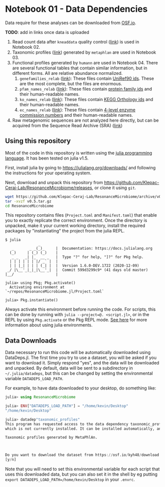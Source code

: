 # Notebook 01 - Data Dependencies

Data require for these analyses can be downloaded from [OSF.io](https://doi.org/10.17605/OSF.IO/YBS32).

**TODO**: add in links once data is uploaded

1. Read count data after `kneaddata` quality control ([link](#)) is used in Notebook 02.
1. Taxonomic profiles  ([link](#)) generated by `metaphlan` are used in Notebook 03.
1. Functional profiles generated by `humann` are used in Notebook 04.
   There are several functional tables that contain similar information,
   but in different forms. All are relative abundance normalized.
   1. `genefamilies_relab` ([link](#)):
      These files contain [UniRef90 ids](https://www.uniprot.org/help/uniref).
      These are the most complete, but the files are enormous.
   1. `pfam_names_relab` ([link](#)):
      These files contain [protein family ids](http://pfam.xfam.org)
      and their human-readable names.
   1. `ko_names_relab` ([link](#)):
      These files contain [KEGG Orthology ids](https://www.genome.jp/kegg/ko.html)
      and their human-readable names.
   1. `ec_names_relab` ([link](#)):
      These files contain [4-level enzyme commission numbers](https://enzyme.expasy.org)
      and their human-readable names.
1. Raw metagenomic sequences are not analyzed here directly,
   but can be acquired from the Sequence Read Archive (SRA) ([link](#))

## Using this repository

Most of the code in this repository is written using the [julia programming language](http://julialang.org).
It has been tested on julia v1.5.

First, install julia by going to https://julialang.org/downloads/
and following the instructions for your operating system.

Next, download and unpack this repository from https://github.com/Klepac-Ceraj-Lab/ResonanceMicrobiome/releases,
or clone it using `git`.

```sh
wget https://github.com/Klepac-Ceraj-Lab/ResonanceMicrobiome/archive/v0.5.tar.gz
tar -xvzf v0.5.tar.gz
cd ResonanceMicrobiome
```

This repository contains files (`Project.toml` and `Manifest.toml`)
that enable you to exactly replicate the correct environment.
Once the directory is unpacked, make it your current working directory,
install the required packages by "instantiating" the project
from the julia REPL.

```
$ julia
               _
   _       _ _(_)_     |  Documentation: https://docs.julialang.org
  (_)     | (_) (_)    |
   _ _   _| |_  __ _   |  Type "?" for help, "]?" for Pkg help.
  | | | | | | |/ _` |  |
  | | |_| | | | (_| |  |  Version 1.6.0-DEV.1722 (2020-12-09)
 _/ |\__'_|_|_|\__'_|  |  Commit 599d3299c9* (41 days old master)
|__/                   |

julia> using Pkg; Pkg.activate()
  Activating environment at `~/repos/ResonanceMicrobiome.jl/Project.toml`

julia> Pkg.instantiate()
```

Always activate this environment before running the code.
For scripts, this can be done by running with `julia --project=@. <script.jl>`,
or in the REPL by using `Pkg.activate` or the Pkg REPL mode.
[See here](https://docs.julialang.org/en/v1/manual/code-loading/#Project-environments)
for more information about using julia environments.

## Data Downloads

Data necessary to run this code will be automatically downloaded using DataDeps.jl.
The first time you try to use a dataset,
you will be asked if you want to download it.
Simply respond "yes", and the data will be downloaded and unpacked.
By default, data will be sent to a subdirectory in `~/.julia/datadeps`,
but this can be changed by setting the environmental variable `DATADEPS_LOAD_PATH`.

For example, to have data downloaded to your desktop, do something like:

```julia
julia> using ResonanceMicrobiome

julia> ENV["DATADEPS_LOAD_PATH"] = "/home/kevin/Desktop"
"/home/kevin/Desktop"

julia> datadep"taxonomic_profiles"
This program has requested access to the data dependency taxonomic_profiles.
which is not currently installed. It can be installed automatically, and you will not see this message again.

Taxonomic profiles generated by MetaPhlAn.



Do you want to download the dataset from https://osf.io/kyh48/download to "/home/kevin/Desktop/taxonomic_profiles"?
[y/n]
```

Note that you will need to set this environmental variable for each script
that uses this downloaded data,
but you can also set it in the shell by eg putting
`export DATADEPS_LOAD_PATH=/home/kevin/Desktop` in your `.envrc`.

